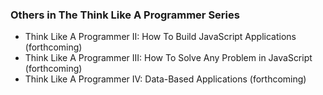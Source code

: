 ### Others in The Think Like A Programmer Series

- Think Like A Programmer II: How To Build JavaScript Applications (forthcoming)
- Think Like A Programmer III: How To Solve Any Problem in JavaScript (forthcoming)
- Think Like A Programmer IV: Data-Based Applications (forthcoming)
